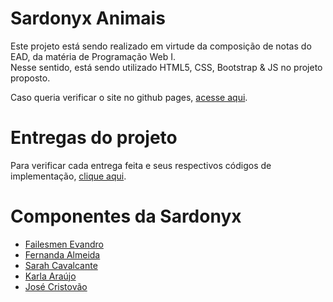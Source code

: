 # Sardonyx Animais

Este projeto está sendo realizado em virtude da composição de notas do EAD, da matéria de Programação Web I. <br> Nesse sentido, está sendo utilizado HTML5, CSS, Bootstrap & JS no projeto proposto.

Caso queria verificar o site no github pages, <a href="https://sardonyxanimals.github.io/sardonyx/" target="_blank">acesse aqui</a>.

<h1>Entregas do projeto</h1>
Para verificar cada entrega feita e seus respectivos códigos de implementação, <a href="https://github.com/SardonyxAnimals/sardonyx/wiki" target="_blank">clique aqui</a>.

<h1>Componentes da Sardonyx</h1>
<ul>
  <li><a href="https://github.com/Failesmen/" target="_blank">Failesmen Evandro</a></li>
  <li><a href="https://github.com/Cx-nanda" target="_blank">Fernanda Almeida</a></li>
  <li><a href="https://github.com/learncodesarah/" target="_blank">Sarah Cavalcante</a></li>
  <li><a href="https://github.com/karlaaraujo/ " target="_blank">Karla Araújo</a></li>
  <li><a href="https://github.com/juninho/ " target="_blank">José Cristovão</a></li>
</ul>

